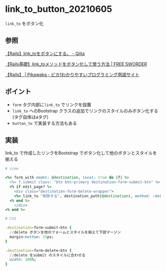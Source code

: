# link_to_button_20210605

`link_to` をボタン化

## 参照

[【Rails】link\_toをボタンにする。 \- Qiita](https://qiita.com/maru_katy/items/5d352951161ebd9b2e3a)

[【Rails基礎】link\_toメソッドをボタン化して使う方法 \| FREE SWORDER](https://freesworder.net/rails-link-to-button/)

[【Rails】 \| Pikawaka \- ピカ1わかりやすいプログラミング用語サイト](https://pikawaka.com/rails/button_to)

## ポイント

* `form` タグ内部に`link_to` でリンクを設置
* `link_to` へのBootstrap クラスの追加でリンクのスタイルのみボタン化する(タグ自体はaタグ)
* `button_to` で実装する方法もある

## 実装

link_to で作成したリンクをBootstrap でボタン化して他のボタンとスタイルを揃える

```Ruby
# view

<%= form_with model: @destination, local: true do |f| %>
  <%= f.submit class: "btn btn-primary destination-form-submit-btn" %>
  <% if edit_page? %>
    <div class="destination-form-delete-wrapper">
    <%= link_to "削除する", destination_path(@destination), method: :delete, data: { confirm: "削除してよろしいですか?" }, class: "btn btn-danger destination-form-delete-btn" %>
  <% end %>
    </div>
<% end %>
```

```Ruby
# CSS

.destination-form-submit-btn {
  //delete ボタンを他のフォームとスタイルを揃えて下部マージン
  margin-bottom: 15px;
}

.destination-form-delete-btn {
  //delete をsubmit のスタイルに合わせる
  width: 100%;
}
```

